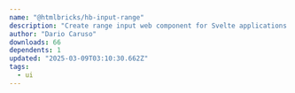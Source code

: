 ```yaml
---
name: "@htmlbricks/hb-input-range"
description: "Create range input web component for Svelte applications."
author: "Dario Caruso"
downloads: 66
dependents: 1
updated: "2025-03-09T03:10:30.662Z"
tags: 
  - ui
---
```

